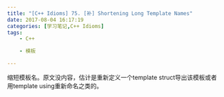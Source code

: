 ```yaml
---
title: "[C++ Idioms] 75. [补] Shortening Long Template Names"
date: 2017-08-04 16:17:19
categories: [学习笔记,C++ Idioms]
tags:
    - C++

    - 模板

---
```

缩短模板名。<!--more-->原文没内容，估计是重新定义一个template struct导出该模板或者用template using重新命名之类的。